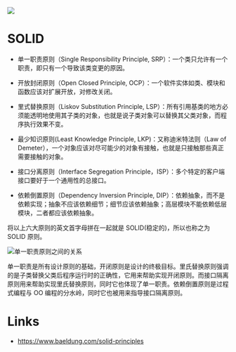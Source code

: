 ![](https://i.postimg.cc/RF4nt0Xz/image.png)

# SOLID

- 单一职责原则（Single Responsibility Principle, SRP）：一个类只允许有一个职责，即只有一个导致该类变更的原因。

- 开放封闭原则（Open Closed Principle, OCP）：一个软件实体如类、模块和函数应该对扩展开放，对修改关闭。

- 里式替换原则（Liskov Substitution Principle, LSP）：所有引用基类的地方必须能透明地使用其子类的对象，也就是说子类对象可以替换其父类对象，而程序执行效果不变。

- 最少知识原则(Least Knowledge Principle, LKP)：又称迪米特法则（Law of Demeter），一个对象应该对尽可能少的对象有接触，也就是只接触那些真正需要接触的对象。

- 接口分离原则（Interface Segregation Principle，ISP）：多个特定的客户端接口要好于一个通用性的总接口。

- 依赖倒置原则（Dependency Inversion Principle, DIP）：依赖抽象，而不是依赖实现；抽象不应该依赖细节；细节应该依赖抽象；高层模块不能依赖低层模块，二者都应该依赖抽象。

将以上六大原则的英文首字母拼在一起就是 SOLID(稳定的)，所以也称之为 SOLID 原则。

![单一职责原则之间的关系](https://i.postimg.cc/tJmnnQrd/image.png)

单一职责是所有设计原则的基础，开闭原则是设计的终极目标。里氏替换原则强调的是子类替换父类后程序运行时的正确性，它用来帮助实现开闭原则。而接口隔离原则用来帮助实现里氏替换原则，同时它也体现了单一职责。依赖倒置原则是过程式编程与 OO 编程的分水岭，同时它也被用来指导接口隔离原则。

# Links

- https://www.baeldung.com/solid-principles

